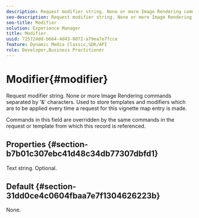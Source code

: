 ```yaml
---
description: Request modifier string. None or more Image Rendering commands separated by '&' characters. Used to store templates and modifiers which are to be applied every time a request for this vignette map entry is made.
seo-description: Request modifier string. None or more Image Rendering commands separated by '&' characters. Used to store templates and modifiers which are to be applied every time a request for this vignette map entry is made.
seo-title: Modifier
solution: Experience Manager
title: Modifier
uuid: 725724dd-b664-4d43-8072-a79ea7e7fcce
feature: Dynamic Media Classic,SDK/API
role: Developer,Business Practitioner
---
```


# Modifier{#modifier}

Request modifier string. None or more Image Rendering commands separated by '&' characters. Used to store templates and modifiers which are to be applied every time a request for this vignette map entry is made.

Commands in this field are overridden by the same commands in the request or template from which this record is referenced.

## Properties {#section-b7b01c307ebc41d48c34db77307dbfd1}

Text string. Optional.

## Default {#section-31dd0ce4c0604fbaa7e7f1304626223b}

None. 
